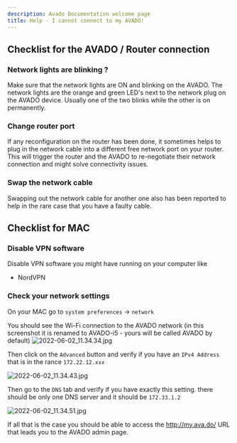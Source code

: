 ```yaml
---
description: Avado Documentation welcome page
title: Help - I cannot connect to my AVADO!
---
```


## Checklist for the AVADO / Router connection

### Network lights are blinking ?

Make sure that the network lights are ON and blinking on the AVADO.
The network lights are the orange and green LED's next to the network plug on the AVADO device. Usually one of the two blinks while the other is on permanently.

### Change router port

If any reconfiguration on the router has been done, it sometimes helps to plug in the network cable into a different free network port on your router. This will trigger the router and the AVADO to re-negotiate their network connection and might solve connectivity issues.

### Swap the network cable

Swapping out the network cable for another one also has been reported to help in the rare case that you have a faulty cable.


## Checklist for MAC

### Disable VPN software

Disable VPN software you might have running on your computer like
- NordVPN

### Check your network settings

On your MAC go to `system preferences` -> `network`

You should see the Wi-Fi connection to the AVADO network (in this screenshot it is renamed to AVADO-i5 - yours will be called AVADO by default)
![2022-06-02_11.34.34.jpg](/connection-troubleshooting/2022-06-02_11.34.34.jpg)

Then click on the `Advanced` button and verify if you have an `IPv4 Address` that is in the rance `172.22.12.xxx`

![2022-06-02_11.34.43.jpg](/connection-troubleshooting/2022-06-02_11.34.43.jpg)

Then go to the `DNS` tab and verify if you have exactly this setting. there should be only one DNS server and it should be `172.33.1.2`

![2022-06-02_11.34.51.jpg](/connection-troubleshooting/2022-06-02_11.34.51.jpg)

If all that is the case you should be able to access the http://my.ava.do/ URL that leads you to the AVADO admin page.
